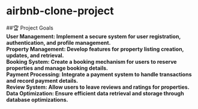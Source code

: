 # airbnb-clone-project

##🏆 Project Goals <br>
<b>User Management:<b/> Implement a secure system for user registration, authentication, and profile management.<br>
<b>Property Management:</b> Develop features for property listing creation, updates, and retrieval.<br>
<b>Booking System:</b> Create a booking mechanism for users to reserve properties and manage booking details.<br>
<b>Payment Processing:</b> Integrate a payment system to handle transactions and record payment details.<br>
<b>Review System:</b> Allow users to leave reviews and ratings for properties.<br>
<b>Data Optimization:</b> Ensure efficient data retrieval and storage through database optimizations.<br>
